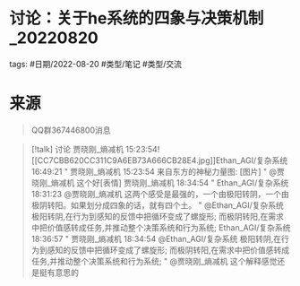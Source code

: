 # 讨论：关于he系统的四象与决策机制_20220820


tags: #日期/2022-08-20 #类型/笔记 #类型/交流 




# 来源

> QQ群367446800消息


> [!talk] 讨论
贾晓刚_熵减机  15:23:54![[CC7CBB620CC311C9A6EB73A666CB28E4.jpg]]Ethan_AGI/复杂系统  16:49:21
" 贾晓刚_熵减机 15:23:54
来自东方的神秘力量图: [图片] "
@贾晓刚_熵减机 这个好[表情]
贾晓刚_熵减机  18:34:54
" Ethan_AGI/复杂系统 18:31:23
@贾晓刚_熵减机 这两个感受是最强的，一个由极阳转阴，一个由极阴转阳。如果划分成四象的话，就有四个土。 "
@Ethan_AGI/复杂系统 极阳转阴,在行为到感知的反馈中把循环变成了螺旋形;
而极阴转阳,在需求中把价值感转成任务,并推动整个决策系统和行为系统;
Ethan_AGI/复杂系统  18:36:57
" 贾晓刚_熵减机 18:34:54
@Ethan_AGI/复杂系统 极阳转阴,在行为到感知的反馈中把循环变成了螺旋形;  而极阴转阳,在需求中把价值感转成任务,并推动整个决策系统和行为系统; "
@贾晓刚_熵减机 这个解释感觉还是挺有意思的
